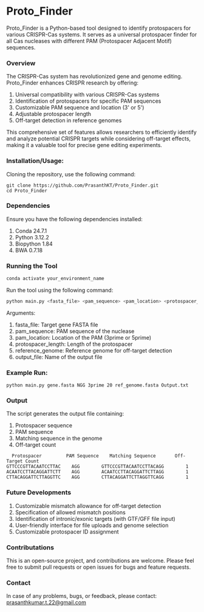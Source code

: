 # Proto_Finder

Proto_Finder is a Python-based tool designed to identify protospacers for various CRISPR-Cas systems. It serves as a universal protospacer finder for all Cas nucleases with different PAM (Protospacer Adjacent Motif) sequences.

### Overview
The CRISPR-Cas system has revolutionized gene and genome editing. Proto_Finder enhances CRISPR research by offering:
1. Universal compatibility with various CRISPR-Cas systems
2. Identification of protospacers for specific PAM sequences
3. Customizable PAM sequence and location (3' or 5')
4. Adjustable protospacer length
5. Off-target detection in reference genomes

This comprehensive set of features allows researchers to efficiently identify and analyze potential CRISPR targets while considering off-target effects, making it a valuable tool for precise gene editing experiments.

### Installation/Usage: 
Cloning the repository, use the following command:
```
git clone https://github.com/PrasanthKT/Proto_Finder.git
cd Proto_Finder
```
### Dependencies
Ensure you have the following dependencies installed:
1. Conda 24.7.1
2. Python 3.12.2
3. Biopython 1.84
4. BWA 0.7.18

### Running the Tool 
```bash
conda activate your_environment_name
```
Run the tool using the following command:
```bash
python main.py <fasta_file> <pam_sequence> <pam_location> <protospacer_length> <reference_genome> <output_file>
```
Arguments:
1. fasta_file: Target gene FASTA file
2. pam_sequence: PAM sequence of the nuclease
3. pam_location: Location of the PAM (3prime or 5prime)
4. protospacer_length: Length of the protospacer
5. reference_genome: Reference genome for off-target detection
6. output_file: Name of the output file

### Example Run:
```
python main.py gene.fasta NGG 3prime 20 ref_genome.fasta Output.txt
```
### Output
The script generates the output file containing:
1. Protospacer sequence
2. PAM sequence
3. Matching sequence in the genome
4. Off-target count
```
  Protospacer         PAM Sequence    Matching Sequence       Off-Target Count
GTTCCCGTTACAATCCTTAC    AGG        GTTCCCGTTACAATCCTTACAGG 	      1
ACAATCCTTACAGGATTCTT    AGG        ACAATCCTTACAGGATTCTTAGG 	      1
CTTACAGGATTCTTAGGTTC    AGG        CTTACAGGATTCTTAGGTTCAGG 	      1
```
### Future Developments
1. Customizable mismatch allowance for off-target detection
2. Specification of allowed mismatch positions
3. Identification of intronic/exonic targets (with GTF/GFF file input)
4. User-friendly interface for file uploads and genome selection
5. Customizable protospacer ID assignment 

### Contributations
This is an open-source project, and contributions are welcome. Please feel free to submit pull requests or open issues for bugs and feature requests.

### Contact
In case of any problems, bugs, or feedback, please contact: prasanthkumar.t.22@gmail.com
